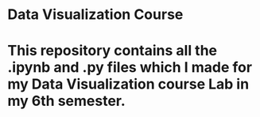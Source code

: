 # Data Visualization Course
# This repository contains all the .ipynb and .py files which I made for my Data Visualization course Lab in my 6th semester.
